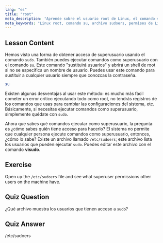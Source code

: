 ```yaml
---
lang: "es"
title: "root"
meta_description: "Aprende sobre el usuario root de Linux, el comando su y el archivo /etc/sudoers. Comprende el acceso y los permisos de superusuario en Linux con esta guía para principiantes."
meta_keywords: "Linux root, comando su, archivo sudoers, permisos de Linux, superusuario, tutorial de Linux, guía para principiantes"
---
```


## Lesson Content

Hemos visto una forma de obtener acceso de superusuario usando el comando `sudo`. También puedes ejecutar comandos como superusuario con el comando `su`. Este comando "sustituirá usuarios" y abrirá un shell de root si no se especifica un nombre de usuario. Puedes usar este comando para sustituir a cualquier usuario siempre que conozcas la contraseña.

```bash
su
```

Existen algunas desventajas al usar este método: es mucho más fácil cometer un error crítico ejecutando todo como root, no tendrás registros de los comandos que usas para cambiar las configuraciones del sistema, etc. Básicamente, si necesitas ejecutar comandos como superusuario, simplemente quédate con `sudo`.

Ahora que sabes qué comandos ejecutar como superusuario, la pregunta es ¿cómo sabes quién tiene acceso para hacerlo? El sistema no permite que cualquier persona ejecute comandos como superusuario, entonces, ¿cómo lo sabe? Existe un archivo llamado `/etc/sudoers`; este archivo lista los usuarios que pueden ejecutar `sudo`. Puedes editar este archivo con el comando **visudo**.

## Exercise

Open up the `/etc/sudoers` file and see what superuser permissions other users on the machine have.

## Quiz Question

¿Qué archivo muestra los usuarios que tienen acceso a `sudo`?

## Quiz Answer

/etc/sudoers

